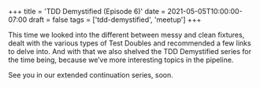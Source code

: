 +++
title = 'TDD Demystified (Episode 6)'
date = 2021-05-05T10:00:00-07:00
draft = false
tags = ['tdd-demystified', 'meetup']
+++

This time we looked into the different between messy and clean fixtures, dealt with the various types of Test Doubles and recommended a few links to delve into. And with that we also shelved the TDD Demystified series for the time being, because we’ve more interesting topics in the pipeline.

<!--more-->

See you in our extended continuation series, soon.
